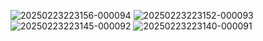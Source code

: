![20250223223156-000094](https://github.com/user-attachments/assets/3a00c9cc-c1b7-4967-91dc-c32c01043b64)
![20250223223152-000093](https://github.com/user-attachments/assets/ff7f80a0-509e-4b3c-9a34-71ea1485a10f)
![20250223223145-000092](https://github.com/user-attachments/assets/7aa8431f-bb9e-4ec2-af7f-4afb3ed2192b)
![20250223223140-000091](https://github.com/user-attachments/assets/b6b08f1f-aa8c-41df-beb9-24ff0e0ce467)
